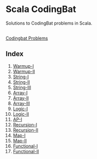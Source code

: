 # Scala CodingBat
Solutions to CodingBat problems in Scala. 

<br/>[Codingbat Problems](http://codingbat.com)

## Index

1. [Warmup-I](https://github.com/codingkapoor/scala-coding-bat/blob/master/src/main/scala/com/codingkapoor/codingbat/WarmupI.scala)
2. [Warmup-II](https://github.com/codingkapoor/scala-coding-bat/blob/master/src/main/scala/com/codingkapoor/codingbat/WarmupII.scala)
3. [String-I](https://github.com/codingkapoor/scala-coding-bat/blob/master/src/main/scala/com/codingkapoor/codingbat/StringI.scala)
4. [String-II](https://github.com/codingkapoor/scala-coding-bat/blob/master/src/main/scala/com/codingkapoor/codingbat/StringII.scala)
5. [String-III](https://github.com/codingkapoor/scala-coding-bat/blob/master/src/main/scala/com/codingkapoor/codingbat/StringIII.scala)
6. [Array-I](https://github.com/codingkapoor/scala-coding-bat/blob/master/src/main/scala/com/codingkapoor/codingbat/ArrayI.scala)
7. [Array-II](https://github.com/codingkapoor/scala-coding-bat/blob/master/src/main/scala/com/codingkapoor/codingbat/ArrayII.scala)
8. [Array-III](https://github.com/codingkapoor/scala-coding-bat/blob/master/src/main/scala/com/codingkapoor/codingbat/ArrayIII.scala)
9. [Logic-I](https://github.com/codingkapoor/scala-coding-bat/blob/master/src/main/scala/com/codingkapoor/codingbat/LogicI.scala)
10. [Logic-II](https://github.com/codingkapoor/scala-coding-bat/blob/master/src/main/scala/com/codingkapoor/codingbat/LogicII.scala)
11. [AP-I](https://github.com/codingkapoor/scala-coding-bat/blob/master/src/main/scala/com/codingkapoor/codingbat/API.scala)
12. [Recursion-I](https://github.com/codingkapoor/scala-coding-bat/blob/master/src/main/scala/com/codingkapoor/codingbat/RecursionI.scala)
13. [Recursion-II](https://github.com/codingkapoor/scala-coding-bat/blob/master/src/main/scala/com/codingkapoor/codingbat/RecursionII.scala)
14. [Map-I](https://github.com/codingkapoor/scala-coding-bat/blob/master/src/main/scala/com/codingkapoor/codingbat/MapI.scala)
15. [Map-II](https://github.com/codingkapoor/scala-coding-bat/blob/master/src/main/scala/com/codingkapoor/codingbat/MapII.scala)
16. [Functional-I](https://github.com/codingkapoor/scala-coding-bat/blob/master/src/main/scala/com/codingkapoor/codingbat/FunctionalI.scala)
17. [Functional-II](https://github.com/codingkapoor/scala-coding-bat/blob/master/src/main/scala/com/codingkapoor/codingbat/FunctionalII.scala)
